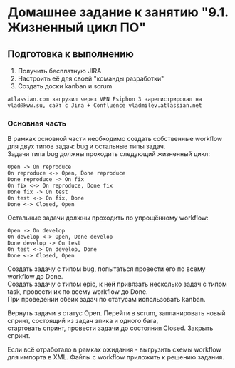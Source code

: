 # Домашнее задание к занятию "9.1. Жизненный цикл ПО"

## Подготовка к выполнению

1. Получить бесплатную JIRA  
2. Настроить её для своей "команды разработки"  
3. Создать доски kanban и scrum  

```
atlassian.com загрузил через VPN Psiphon 3 зарегистрировал на vlad@kww.su, сайт с Jira + Confluence vladmilev.atlassian.net  

```

### Основная часть
В рамках основной части необходимо создать собственные workflow для двух типов задач: bug и остальные типы задач.   
Задачи типа bug должны проходить следующий жизненный цикл:  
```
Open -> On reproduce
On reproduce <-> Open, Done reproduce
Done reproduce -> On fix
On fix <-> On reproduce, Done fix
Done fix -> On test
On test <-> On fix, Done
Done <-> Closed, Open
```
Остальные задачи должны проходить по упрощённому workflow:  
```
Open -> On develop
On develop <-> Open, Done develop
Done develop -> On test
On test <-> On develop, Done
Done <-> Closed, Open
```
Создать задачу с типом bug, попытаться провести его по всему workflow до Done.  
Создать задачу с типом epic, к ней привязать несколько задач с типом task, провести их по всему workflow до Done.  
При проведении обеих задач по статусам использовать kanban.  

Вернуть задачи в статус Open. Перейти в scrum, запланировать новый спринт, состоящий из задач эпика и одного бага,  
стартовать спринт, провести задачи до состояния Closed. Закрыть спринт.

Если всё отработало в рамках ожидания - выгрузить схемы workflow для импорта в XML. Файлы с workflow приложить к решению задания.
```

```

